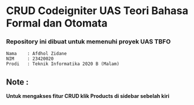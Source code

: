 # CRUD Codeigniter UAS Teori Bahasa Formal dan Otomata

### Repository ini dibuat untuk memenuhi proyek UAS TBFO

    Nama    : Afdhol Zidane
    NIM     : 23420020
    Prodi   : Teknik Informatika 2020 B (Malam)

<h2> Note : </h2>

**Untuk mengakses fitur CRUD klik Products di sidebar sebelah kiri**

